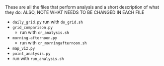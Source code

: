 These are all the files that perform analysis and a short description of what they do:
ALSO, NOTE WHAT NEEDS TO BE CHANGED IN EACH FILE

- `daily_grid.py`
   run with `do_grid.sh`
- `grid_comparison.py`
  - run with `cr_analysis.sh`
- `morning-afternoon.py`
  - run with `cr_morningafternoon.sh`
- `map_viz.py`
- `point_analysis.py`
 - run with `run_analysis.sh`       
